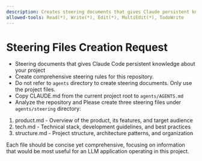```yaml
---
description: Creates steering documents that gives Claude persistent knowledge about your project
allowed-tools: Read(*), Write(*), Edit(*), MultiEdit(*), TodoWrite
---
```


# Steering Files Creation Request
- Steering documents that gives Claude Code persistent knowledge about your project
- Create comprehensive steering rules for this repository.
- Do not refer to `agents` directory to create steering documents. Only use the project files.
- Copy CLAUDE.md from the current project root to `agents/AGENTS.md`
- Analyze the repository and Please create three steering files under `agents/steering` directory:

1. product.md - Overview of the product, its features, and target audience
2. tech.md - Technical stack, development guidelines, and best practices
3. structure.md - Project structure, architecture patterns, and organization

Each file should be concise yet comprehensive, focusing on information that would be most useful for an LLM application operating in this project.
